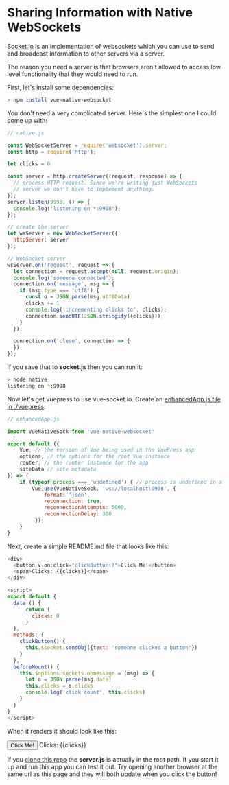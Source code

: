 # Sharing Information with Native WebSockets

[Socket.io](https://socket.io/) is an implementation of websockets which you can use to send and broadcast information to other servers via a server.

The reason you need a server is that browsers aren't allowed to access low level functionality that they would need to run.

First, let's install some dependencies:

```bash
> npm install vue-native-websocket
```

You don't need a very complicated server. Here's the simplest one I could come up with:

```js
// native.js

const WebSocketServer = require('websocket').server;
const http = require('http');

let clicks = 0

const server = http.createServer((request, response) => {
  // process HTTP request. Since we're writing just WebSockets
  // server we don't have to implement anything.
});
server.listen(9998, () => {
  console.log('listening on *:9998');
});

// create the server
let wsServer = new WebSocketServer({
  httpServer: server
});

// WebSocket server
wsServer.on('request', request => {
  let connection = request.accept(null, request.origin);
  console.log('someone connected');
  connection.on('message', msg => {
    if (msg.type === 'utf8') {
      const o = JSON.parse(msg.utf8Data)
      clicks += 1
      console.log('incrementing clicks to', clicks);
      connection.sendUTF(JSON.stringify({clicks}));
    }
  });

  connection.on('close', connection => {
  });
});
```

If you save that to __socket.js__ then you can run it:

```bash
> node native
listening on *:9998
```

Now let's get vuepress to use vue-socket.io. Create an [enhancedApp.js file in ./vuepress](https://vuepress.vuejs.org/guide/custom-themes.html#app-level-enhancements):

```js
// enhancedApp.js

import VueNativeSock from 'vue-native-websocket'

export default ({
    Vue, // the version of Vue being used in the VuePress app
    options, // the options for the root Vue instance
    router, // the router instance for the app
    siteData // site metadata
}) => {
    if (typeof process === 'undefined') { // process is undefined in a browser 
        Vue.use(VueNativeSock, 'ws://localhost:9998', { 
            format: 'json',
            reconnection: true,
            reconnectionAttempts: 5000,
            reconnectionDelay: 300
         });
    }
}
```

Next, create a simple README.md file that looks like this:

```js
<div>
  <button v-on:click="clickButton()">Click Me!</button>
  <span>Clicks: {{clicks}}</span>
</div>

<script>
export default {
  data () {
      return {
        clicks: 0
      }
  },
  methods: {
    clickButton() {
      this.$socket.sendObj({text: 'someone clicked a button'})
    }
  },
  beforeMount() {
    this.$options.sockets.onmessage = (msg) => {
      let o = JSON.parse(msg.data)
      this.clicks = o.clicks
      console.log('click count', this.clicks)
    }
  }
}
</script>
```

When it renders it should look like this:

<div>
  <button v-on:click="clickButton()">Click Me!</button>
  <span>Clicks: {{clicks}}</span>
</div>

<script>
export default {
  data () {
      return {
        clicks: 0
      }
  },
  methods: {
    clickButton() {
      this.$socket.sendObj({text: 'someone clicked a button'})
    }
  },
  beforeMount() {
    this.$options.sockets.onmessage = (msg) => {
      let o = JSON.parse(msg.data)
      this.clicks = o.clicks
      console.log('click count', this.clicks)
    }
  }
}
</script>

If you [clone this repo](https://github.com/colwilson/vuepress-examples) the __server.js__ is actually in the root path. If you start it up and run this app you can test it out. Try opening another browser at the same url as this page and they will both update when you click the button!

